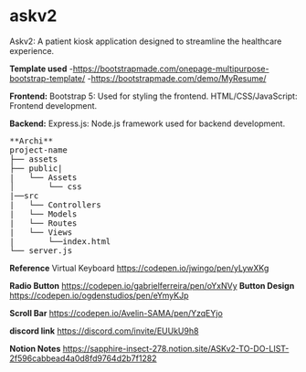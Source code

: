 # askv2
Askv2: A patient kiosk application designed to streamline the healthcare experience.



**Template used** 
-https://bootstrapmade.com/onepage-multipurpose-bootstrap-template/
-https://bootstrapmade.com/demo/MyResume/


**Frontend:**
Bootstrap 5: Used for styling the frontend.
HTML/CSS/JavaScript: Frontend development.

**Backend:**
Express.js: Node.js framework used for backend development.
<pre>
**Archi**
project-name
├── assets
├── public|   
|   └── Assets
│       └── css
|──src
|   └── Controllers
|   └── Models
|   └── Routes
|   └── Views
|       └──index.html
└── server.js
</pre>
**Reference**
Virtual Keyboard
https://codepen.io/jwingo/pen/yLywXKg

**Radio Button** 
https://codepen.io/gabrielferreira/pen/oYxNVy
**Button Design**
https://codepen.io/ogdenstudios/pen/eYmyKJp

**Scroll Bar**
https://codepen.io/Avelin-SAMA/pen/YzqEYjo

**discord link**
https://discord.com/invite/EUUkU9h8

**Notion Notes**
https://sapphire-insect-278.notion.site/ASKv2-TO-DO-LIST-2f596cabbead4a0d8fd9764d2b7f1282